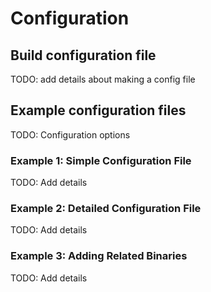 # Configuration

## Build configuration file

TODO: add details about making a config file

## Example configuration files

TODO: Configuration options

### Example 1: Simple Configuration File

TODO: Add details

### Example 2: Detailed Configuration File

TODO: Add details

### Example 3: Adding Related Binaries

TODO: Add details